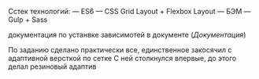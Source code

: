 Сстек технологий:
— ES6
— CSS Grid Layout + Flexbox Layout
— БЭМ
— Gulp + Sass

документация по устанвке зависимотей в документе (*Документация*)

По заданию сделано практически все, единственное закосячил с адаптивной версткой по сетке
С ней столкнулся впервые, до этого делал резиновый адаптив
